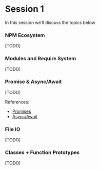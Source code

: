 # Session 1

In this session we'll discuss the topics below 

### NPM Ecosystem
[TODO]

### Modules and Require System
[TODO]

### Promise & Async/Await
[TODO]  

References: 
* [Promises](https://developers.google.com/web/fundamentals/getting-started/primers/promises)
* [Async/Await](https://ponyfoo.com/articles/understanding-javascript-async-await)

### File IO
[TODO]

### Classes + Function Prototypes
[TODO]
